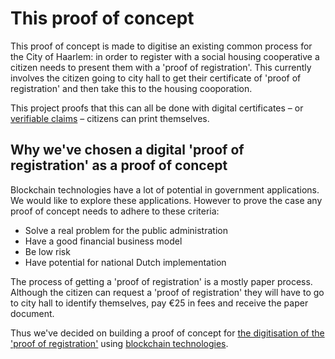 # This proof of concept

This proof of concept is made to digitise an existing common process for the City of Haarlem: in order to register with a social housing cooperative a citizen needs to present them with a 'proof of registration'. This currently involves the citizen going to city hall to get their certificate of 'proof of registration' and then take this to the housing cooporation.

This project proofs that this can all be done with digital certificates – or [verifiable claims](https://www.w3.org/TR/verifiable-claims-use-cases/) – citizens can print themselves.

## Why we've chosen a digital 'proof of registration' as a proof of concept

Blockchain technologies have a lot of potential in government applications. We would like to explore these applications. However to prove the case any proof of concept needs to adhere to these criteria:

* Solve a real problem for the public administration
* Have a good financial business model
* Be low risk
* Have potential for national Dutch implementation

The process of getting a 'proof of registration' is a mostly paper process. Although the citizen can request a 'proof of registration' they will have to go to city hall to identify themselves, pay €25 in fees and receive the paper document.

Thus we've decided on building a proof of concept for [the digitisation of the 'proof of registration'](scenario.md) using [blockchain technologies](technologies.md).
